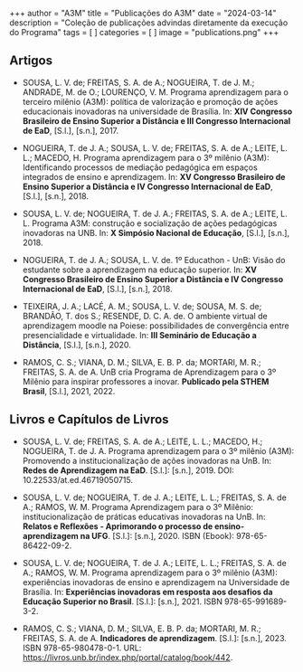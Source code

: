 +++
author = "A3M"
title = "Publicações do A3M"
date = "2024-03-14"
description = "Coleção de publicações advindas diretamente da execução do Programa"
tags = [
]
categories = [
]
image = "publications.png"
+++

## Artigos

- SOUSA, L. V. de; FREITAS, S. A. de A.; NOGUEIRA, T. de J. M.; ANDRADE, M. de O.; LOURENÇO, V. M. Programa aprendizagem para o terceiro milênio (A3M): política de valorização e promoção de ações educacionais inovadoras na universidade de Brasília. In: **XIV Congresso Brasileiro de Ensino Superior a Distância e III Congresso Internacional de EaD**, [S.l.], [s.n.], 2017.

- NOGUEIRA, T. de J. A.; SOUSA, L. V. de; FREITAS, S. A. de A.; LEITE, L. L.; MACEDO, H. Programa aprendizagem para o 3º milênio (A3M): Identificando processos de mediação pedagógica em espaços integrados de ensino e aprendizagem. In: **XV Congresso Brasileiro de Ensino Superior a Distância e IV Congresso Internacional de EaD**, [S.l.], [s.n.], 2018.

- SOUSA, L. V. de; NOGUEIRA, T. de J. A.; FREITAS, S. A. de A.; LEITE, L. L. Programa A3M: construção e socialização de ações pedagógicas inovadoras na UNB. In: **X Simpósio Nacional de Educação**, [S.l.], [s.n.], 2018.

- NOGUEIRA, T. de J. A.; SOUSA, L. V. de. 1º Educathon - UnB: Visão do estudante sobre a aprendizagem na educação superior. In: **XV Congresso Brasileiro de Ensino Superior a Distância e IV Congresso Internacional de EaD**, [S.l.], [s.n.], 2018.

- TEIXEIRA, J. A.; LACÉ, A. M.; SOUSA, L. V. de; SOUSA, M. S. de; BRANDÃO, T. dos S.; RESENDE, D. C. A. de. O ambiente virtual de aprendizagem moodle na Poiese: possibilidades de convergência entre presencialidade e virtualidade. In: **III Seminário de Educação a Distância**, [S.l.], [s.n.], 2020.

- RAMOS, C. S.; VIANA, D. M.; SILVA, E. B. P. da; MORTARI, M. R.; FREITAS, S. A. de A. UnB cria Programa de Aprendizagem para o 3º Milênio para inspirar professores a inovar. **Publicado pela STHEM Brasil**, [S.l.], 2021, 2022.

## Livros e Capítulos de Livros

- SOUSA, L. V. de; FREITAS, S. A. de A.; LEITE, L. L.; MACEDO, H.; NOGUEIRA, T. de J. A. Programa aprendizagem para o 3º milênio (A3M): Promovendo a institucionalização de ações inovadoras na UnB. In: **Redes de Aprendizagem na EaD**. [S.l.]: [s.n.], 2019. DOI: 10.22533/at.ed.46719050715.

- SOUSA, L. V. de; NOGUEIRA, T. de J. A.; LEITE, L. L.; FREITAS, S. A. de A.; RAMOS, W. M. Programa Aprendizagem para o 3º Milênio: institucionalização de práticas educativas inovadoras na UnB. In: **Relatos e Reflexões - Aprimorando o processo de ensino-aprendizagem na UFG**. [S.l.]: [s.n.], 2020. ISBN (Ebook): 978-65-86422-09-2.

- SOUSA, L. V. de; NOGUEIRA, T. de J. A.; LEITE, L. L.; FREITAS, S. A. de A.; RAMOS, W. M. Programa aprendizagem para o 3º milênio (A3M): experiências inovadoras de ensino e aprendizagem na Universidade de Brasília. In: **Experiências inovadoras em resposta aos desafios da Educação Superior no Brasil**. [S.l.]: [s.n.], 2021. ISBN 978-65-991689-3-2.

- RAMOS, C. S.; VIANA, D. M.; SILVA, E. B. P. da; MORTARI, M. R.; FREITAS, S. A. de A. **Indicadores de aprendizagem**. [S.l.]: [s.n.], 2023. ISBN 978-65-980478-0-1. URL: https://livros.unb.br/index.php/portal/catalog/book/442.
